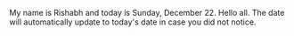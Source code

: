 My name is Rishabh and today is Sunday, December 22. Hello all. The date will automatically update to today's date in case you did not notice.
